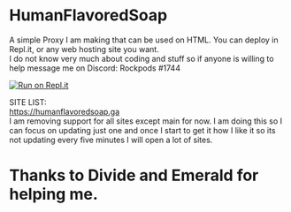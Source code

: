 # HumanFlavoredSoap
A simple Proxy I am making that can be used on HTML. You can deploy in Repl.it, or any web hosting site you want.</br>
I do not know very much about coding and stuff so if anyone is willing to help message me on Discord: Rockpods #1744</br>

[![Run on Repl.it](https://repl.it/badge/github/titaniumnetwork-dev/alloyproxy)](https://repl.it/github/rockpods/HumanFlavoredSoap)

SITE LIST:</br>
https://humanflavoredsoap.ga</br>
I am removing support for all sites except main for now. I am doing this so I can focus on updating just one and once I start to get it how I like it so its not updating every five minutes I will open a lot of sites.
<h1>Thanks to Divide and Emerald for helping me.</h1>
